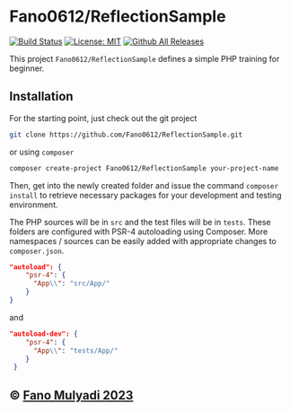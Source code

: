 
# Fano0612/ReflectionSample

[![Build Status](https://img.shields.io/travis/htr3n/php-project-template/master.svg?style=flat-square)](https://travis-ci.org/htr3n/php-project-template)
[![License: MIT](https://img.shields.io/badge/License-MIT-blue.svg)](https://opensource.org/licenses/MIT)
[![Github All Releases](https://img.shields.io/github/downloads/htr3n/php-project-template/total.svg)](https://github.com/htr3n/php-project-template/releases)

This project `Fano0612/ReflectionSample` defines a simple PHP training for beginner.


## Installation

For the starting point, just check out the git project

```sh
git clone https://github.com/Fano0612/ReflectionSample.git
```

or using `composer`

```sh
composer create-project Fano0612/ReflectionSample your-project-name
```

Then, get into the newly created folder and issue the command `composer install` to retrieve necessary packages for your development and testing environment.

The PHP sources will be in `src` and the test files will be in `tests`. These folders are configured with PSR-4 autoloading using Composer. More namespaces / sources can be easily added with appropriate changes to `composer.json`.

```json
"autoload": {
    "psr-4": {
      "App\\": "src/App/"
    }
}
```

and 

```json
"autoload-dev": {
    "psr-4": {
      "App\\": "tests/App/"
    }
 }
```

## &copy; <a href="https://www.linkedin.com/in/yonathan-fanuel-mulyadi-08a690231/">Fano Mulyadi 2023</a>
